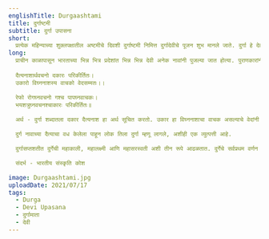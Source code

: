 ```yaml
---
englishTitle: Durgaashtami
title: दुर्गाष्टमी
subtitle: दुर्गा उपासना
short:
  प्रत्येक महिन्याच्या शुक्लपक्षातील अष्टमीचे दिवशी दुर्गाष्टमी निमित्त दुर्गादेवीचे पूजन शुभ मानले जाते. दुर्गा हे देवीचे एक सुप्रसिद्ध स्वरूप आहे. उमा, गौरी, पार्वती, चंडी, चामुंडा, काली, कपालिनी, भवानी, विजया, इ. देवींची अनेक नावे व रूपे आहेत.
long:
  प्राचीन काळापासून भारताच्या भिन्न भित्र प्रदेशांत भिन्न भिन्न देवी अनेक नावांनी पुजल्या जात होत्या. पुराणकारांनी त्या सर्व देवीना दुर्गाच्या ठिकाणी एकरूप केले व दुर्गाला शिवाच्या पत्नीपदावर बसविले. देवीच्या या दुर्गास्वरूपाची व्युत्पत्ती अशी -
  
  दैत्यनाशार्थवचनो दकारः परिकीर्तितः।
  उकारो विघ्ननाशस्य वाचको वेदसम्मतः।।

  रेफो रोगघ्नवचनो गश्च पापघ्नवाचकः।
  भयशत्रुघ्नवचनश्चाकारः परिकीर्तितः॥
  
  अर्थ - दुर्गा शब्दातला दकार दैत्यनाश हा अर्थ सूचित करतो. उकार हा विघ्ननाशाचा वाचक असल्याचे वेदांनी मान्य केले आहे. रेफाचा रोगहरण, ग चा पापनाशन आणि आ चा भय व शत्रू यांचे हनन असा अर्थ सांगितलेला आहे.

  दुर्ग नावाच्या दैत्याचा वध केलेला पाहून लोक तिला दुर्गा म्हणू लागले, अशीही एक व्युत्पत्ती आहे.

  दुर्गासप्तशतीत दुर्गेची महाकाली, महालक्ष्मी आणि महासरस्वती अशी तीन रूपे आढळतात. दुर्गेचे सर्वप्रथम वर्णन आणि स्तोत्र महाभारतात आढळते. त्यावरून महाभारतकाली दुर्गादेवीस लोकमानसात आदराचे स्थान होते आणि भक्तांची विघ्ने, अरिष्टे, संकटे निवारण करणारी म्हणून तिची प्रसिद्धी झाली होती, हे कळून येते. भारतीय युद्धाच्या प्रसंगी त्या युद्धात जय मिळावा म्हणून श्रीकृष्णाने अर्जुनाला तिचे स्तोत्र म्हणावयास सांगितले होते. अर्जुनाने स्तोत्र म्हणताक्षणीच दुर्गादेवी अंतरिक्षात प्रकट होऊन तिने अर्जुनाला 'तू युद्धात अजिंक्य ठरशील' असा वर दिला (म. भा. भीष्म. २३)

  संदर्भ - भारतीय संस्कृति कोश

image: Durgaashtami.jpg
uploadDate: 2021/07/17
tags:
  - Durga
  - Devi Upasana
  - दुर्गामाता
  - देवी
---
```

